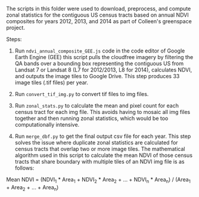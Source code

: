 The scripts in this folder were used to download, preprocess, and compute zonal statistics for the contiguous US census tracts based on annual NDVI composites for years 2012, 2013, and 2014 as part of Colleen's greenspace project.

Steps:
1) Run `ndvi_annual_composite_GEE.js` code in the code editor of Google Earth Engine (GEE) this script pulls the cloudfree imagery by filtering the QA bands over a bounding box representing the contiguous US from Landsat 7 or Landsat 8 (L7 for 2012/2013, L8 for 2014), calculates NDVI, and outputs the image tiles to Google Drive. This step produces 33 image tiles (.tif files) per year.

2) Run `convert_tif_img.py` to convert tif files to img files.

3) Run `zonal_stats.py` to calculate the mean and pixel count for each census tract for each img file. This avoids having to mosaic all img files together and then running zonal statistics, which would be too computationally intensive.

4) Run `merge_dbf.py` to get the final output csv file for each year. This step solves the issue where duplicate zonal statistics are calculated for census tracts that overlap two or more image tiles. The mathematical algorithm used in this script to calculate the mean NDVI of those census tracts that share boundary with multiple tiles of an NDVI img file is as follows:

Mean NDVI = (NDVI<sub>1</sub> * Area<sub>1</sub> + NDVI<sub>2</sub> * Area<sub>2</sub> + ... + NDVI<sub>n</sub> * Area<sub>n</sub>) / (Area<sub>1</sub> + Area<sub>2</sub> + ... + Area<sub>n</sub>)